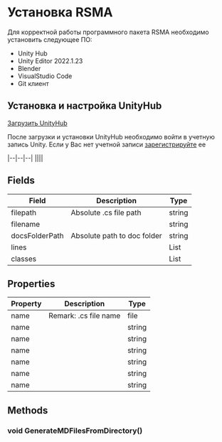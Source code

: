 # Установка RSMA

Для корректной работы программного пакета RSMA необходимо установить следующее ПО:

- Unity Hub
- Unity Editor 2022.1.23
- Blender
- VisualStudio Code
- Git клиент
## Установка и настройка UnityHub
[Загрузить UnityHub](https://unity.com/download)

После загрузки и установки UnityHub необходимо войти в учетную запись Unity.
Если у Вас нет учетной записи [зарегистрируйте](id.unity.com) ее

|--|--|--|
||||
## Fields
| Field | Description | Type |
|--|--|--|
|filepath|Absolute .cs file path|string|
|filename||string|
|docsFolderPath|Absolute path to doc folder|string|
|lines||List<string>|
|classes||List<SerializedClass>|
## Properties
| Property | Description | Type |
|--|--|--|
|name|Remark: .cs file name|file|
|name||string|
|name||string|
|name||string|
|name||string|
|name||string|
|name||string|
## Methods
### void GenerateMDFilesFromDirectory()
